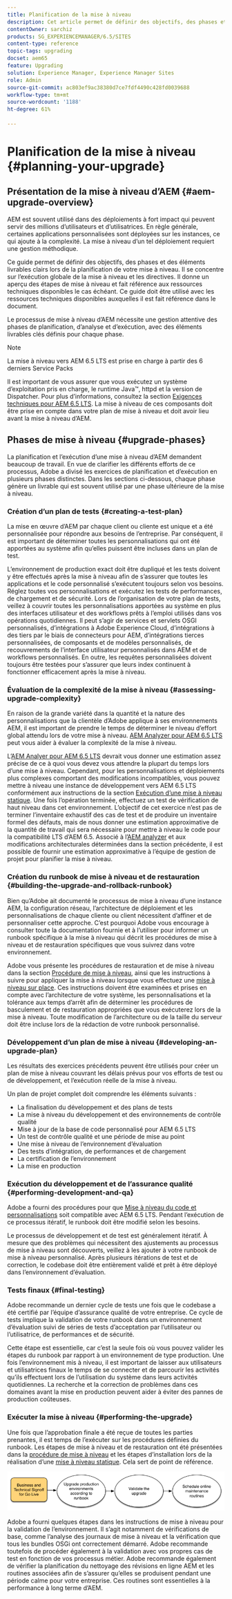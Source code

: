 ```yaml
---
title: Planification de la mise à niveau
description: Cet article permet de définir des objectifs, des phases et des éléments livrables clairs lors de la planification de la mise à niveau d’AEM.
contentOwner: sarchiz
products: SG_EXPERIENCEMANAGER/6.5/SITES
content-type: reference
topic-tags: upgrading
docset: aem65
feature: Upgrading
solution: Experience Manager, Experience Manager Sites
role: Admin
source-git-commit: ac803ef9ac38380d7ce7fdf4490c428fd0039688
workflow-type: tm+mt
source-wordcount: '1188'
ht-degree: 61%

---
```


# Planification de la mise à niveau {#planning-your-upgrade}

## Présentation de la mise à niveau d’AEM {#aem-upgrade-overview}

AEM est souvent utilisé dans des déploiements à fort impact qui peuvent servir des millions d’utilisateurs et d’utilisatrices. En règle générale, certaines applications personnalisées sont déployées sur les instances, ce qui ajoute à la complexité. La mise à niveau d’un tel déploiement requiert une gestion méthodique.

Ce guide permet de définir des objectifs, des phases et des éléments livrables clairs lors de la planification de votre mise à niveau. Il se concentre sur l’exécution globale de la mise à niveau et les directives. Il donne un aperçu des étapes de mise à niveau et fait référence aux ressources techniques disponibles le cas échéant. Ce guide doit être utilisé avec les ressources techniques disponibles auxquelles il est fait référence dans le document.

Le processus de mise à niveau d’AEM nécessite une gestion attentive des phases de planification, d’analyse et d’exécution, avec des éléments livrables clés définis pour chaque phase.

>[!NOTE]
>
>La mise à niveau vers AEM 6.5 LTS est prise en charge à partir des 6 derniers Service Packs

Il est important de vous assurer que vous exécutez un système d’exploitation pris en charge, le runtime Java™, httpd et la version de Dispatcher. Pour plus d’informations, consultez la section [Exigences techniques pour AEM 6.5 LTS](/help/sites-deploying/technical-requirements.md). La mise à niveau de ces composants doit être prise en compte dans votre plan de mise à niveau et doit avoir lieu avant la mise à niveau d’AEM.

<!-- Alexandru: drafting for now

## Upgrade Scope and Requirements {#upgrade-scope-requirements}

Below you will find a list of areas that are impacted in a typical AEM Upgrade project:

<table>
 <tbody>
  <tr>
   <td><strong>Component</strong></td>
   <td><strong>Impact</strong></td>
   <td><strong>Description</strong></td>
  </tr>
  <tr>
   <td>Operating System</td>
   <td>Uncertain, but subtle effects</td>
   <td>At the time of the AEM upgrade, it may be time to upgrade the operating system as well and this might have some impact.</td>
  </tr>
  <tr>
   <td>Java&trade; Runtime</td>
   <td>Moderate Impact</td>
   <td>AEM 6.3 requires JRE 1.7.x (64 bit) or later. JRE 1.8 is the only version currently supported by Oracle.</td>
  </tr>
  <tr>
   <td>Hardware</td>
   <td>Moderate Impact</td>
   <td>Online Revision Cleanup requires free<br /> disk space equal to 25% of the repository's size and 15% free heap space<br /> to complete successfully. You may need to upgrade your hardware to<br /> ensure sufficient resources for Online Revision Cleanup to fully<br /> run. Also, if upgrading from a version prior to AEM 6, there<br /> may be additional storage requirements.</td>
  </tr>
  <tr>
   <td>Content Repository (CRX or Oak)</td>
   <td>High Impact</td>
   <td>Starting from version 6.1, AEM does not support CRX2, so a migration to<br /> Oak (CRX3) is required if upgrading from an older version. AEM 6.3 has<br /> implemented a new Segment Node Store that also requires a migration. The<br /> crx2oak tool is used for this purpose.</td>
  </tr>
  <tr>
   <td>AEM Components/Content</td>
   <td>Moderate Impact</td>
   <td><code>/libs</code> and <code>/apps</code> are easily handled through the upgrade, but <code>/etc</code> usually requires some manual reapplication of customizations.</td>
  </tr>
  <tr>
   <td>AEM Services</td>
   <td>Low Impact</td>
   <td>Most AEM core services are tested for upgrade. This is an area of low impact.</td>
  </tr>
  <tr>
   <td>Custom Application Services</td>
   <td>Low to High Impact</td>
   <td>Depending on the application and customization, there may be<br /> dependencies on JVM, operating system versions, and some indexing related<br /> changes, as indexes are not generated automatically in Oak.</td>
  </tr>
  <tr>
   <td>Custom Application Content</td>
   <td>Low to High Impact</td>
   <td>Content that will not be handled through the upgrade can be backed up<br /> before the upgrade takes place and then moved back into the repository.<br /> Most content can be handled through the migration tool.</td>
  </tr>
 </tbody>
</table>

It is important to ensure that you are running a supported operating system, Java&trade; runtime, httpd, and Dispatcher version. For more information, see the [AEM 6.5 Technical Requirements page](/help/sites-deploying/technical-requirements.md). Upgrading these components must be accounted for in your project plan and should take place before upgrading AEM. -->

## Phases de mise à niveau {#upgrade-phases}

La planification et l’exécution d’une mise à niveau d’AEM demandent beaucoup de travail. En vue de clarifier les différents efforts de ce processus, Adobe a divisé les exercices de planification et d’exécution en plusieurs phases distinctes. Dans les sections ci-dessous, chaque phase génère un livrable qui est souvent utilisé par une phase ultérieure de la mise à niveau.

<!-- Alexandru:drafting for now

### Planning for Author Training {#planning-for-author-training}

With any new release, there are potential changes to the UI and user workflows that may be introduced. Also, new releases introduce new features that may be beneficial for the business to use. Adobe recommends reviewing the functional changes that have been introduced and organizing a plan to train your users on using them effectively.

![unu_cropped](assets/unu_cropped.png)

New features in AEM 6.5 can be found in [the AEM section of adobe.com](/help/release-notes/release-notes.md). Make sure to note any changes to UIs or product features that are commonly used in your organization. As you look through the new features, also take note of any that can be of value to your organization. After looking through what has changed in AEM 6.5, develop a training plan for your authors. This could involve using freely available resources like the help feature videos or formal training offered through [Adobe Digital Learning Services](https://learning.adobe.com/). -->

### Création d’un plan de tests {#creating-a-test-plan}

La mise en œuvre d’AEM par chaque client ou cliente est unique et a été personnalisée pour répondre aux besoins de l’entreprise. Par conséquent, il est important de déterminer toutes les personnalisations qui ont été apportées au système afin qu’elles puissent être incluses dans un plan de test.

L’environnement de production exact doit être dupliqué et les tests doivent y être effectués après la mise à niveau afin de s’assurer que toutes les applications et le code personnalisé s’exécutent toujours selon vos besoins. Réglez toutes vos personnalisations et exécutez les tests de performances, de chargement et de sécurité. Lors de l’organisation de votre plan de tests, veillez à couvrir toutes les personnalisations apportées au système en plus des interfaces utilisateur et des workflows prêts à l’emploi utilisés dans vos opérations quotidiennes. Il peut s’agir de services et servlets OSGI personnalisés, d’intégrations à Adobe Experience Cloud, d’intégrations à des tiers par le biais de connecteurs pour AEM, d’intégrations tierces personnalisées, de composants et de modèles personnalisés, de recouvrements de l’interface utilisateur personnalisés dans AEM et de workflows personnalisés. En outre, les requêtes personnalisées doivent toujours être testées pour s’assurer que leurs index continuent à fonctionner efficacement après la mise à niveau.

### Évaluation de la complexité de la mise à niveau {#assessing-upgrade-complexity}

En raison de la grande variété dans la quantité et la nature des personnalisations que la clientèle d’Adobe applique à ses environnements AEM, il est important de prendre le temps de déterminer le niveau d’effort global attendu lors de votre mise à niveau. [AEM Analyzer pour AEM 6.5 LTS](/help/sites-deploying/pattern-detector.md) peut vous aider à évaluer la complexité de la mise à niveau.

L’[AEM Analyer pour AEM 6.5 LTS](/help/sites-deploying/pattern-detector.md) devrait vous donner une estimation assez précise de ce à quoi vous devez vous attendre la plupart du temps lors d’une mise à niveau. Cependant, pour les personnalisations et déploiements plus complexes comportant des modifications incompatibles, vous pouvez mettre à niveau une instance de développement vers AEM 6.5 LTS conformément aux instructions de la section [Exécution d’une mise à niveau statique](/help/sites-deploying/in-place-upgrade.md). Une fois l’opération terminée, effectuez un test de vérification de haut niveau dans cet environnement. L’objectif de cet exercice n’est pas de terminer l’inventaire exhaustif des cas de test et de produire un inventaire formel des défauts, mais de nous donner une estimation approximative de la quantité de travail qui sera nécessaire pour mettre à niveau le code pour la compatibilité LTS d’AEM 6.5. Associé à l’[AEM analyzer](/help/sites-deploying/pattern-detector.md) et aux modifications architecturales déterminées dans la section précédente, il est possible de fournir une estimation approximative à l’équipe de gestion de projet pour planifier la mise à niveau.

### Création du runbook de mise à niveau et de restauration {#building-the-upgrade-and-rollback-runbook}

Bien qu’Adobe ait documenté le processus de mise à niveau d’une instance AEM, la configuration réseau, l’architecture de déploiement et les personnalisations de chaque cliente ou client nécessitent d’affiner et de personnaliser cette approche. C’est pourquoi Adobe vous encourage à consulter toute la documentation fournie et à l’utiliser pour informer un runbook spécifique à la mise à niveau qui décrit les procédures de mise à niveau et de restauration spécifiques que vous suivrez dans votre environnement.

<!--Alexandru:drafting for now

![runbook-diagram](assets/runbook-diagram.png) -->

Adobe vous présente les procédures de restauration et de mise à niveau dans la section [Procédure de mise à niveau](/help/sites-deploying/upgrade-procedure.md), ainsi que les instructions à suivre pour appliquer la mise à niveau lorsque vous effectuez une [mise à niveau sur place](/help/sites-deploying/in-place-upgrade.md). Ces instructions doivent être examinées et prises en compte avec l’architecture de votre système, les personnalisations et la tolérance aux temps d’arrêt afin de déterminer les procédures de basculement et de restauration appropriées que vous exécuterez lors de la mise à niveau. Toute modification de l’architecture ou de la taille du serveur doit être incluse lors de la rédaction de votre runbook personnalisé.

### Développement d’un plan de mise à niveau {#developing-an-upgrade-plan}

Les résultats des exercices précédents peuvent être utilisés pour créer un plan de mise à niveau couvrant les délais prévus pour vos efforts de test ou de développement, et l’exécution réelle de la mise à niveau.

<!--Alexandru: drafting for now

![develop-project-plan](assets/develop-project-plan.png) -->

Un plan de projet complet doit comprendre les éléments suivants :

* La finalisation du développement et des plans de tests
* La mise à niveau du développement et des environnements de contrôle qualité
* Mise à jour de la base de code personnalisé pour AEM 6.5 LTS
* Un test de contrôle qualité et une période de mise au point
* Une mise à niveau de l’environnement d’évaluation
* Des tests d’intégration, de performances et de chargement
* La certification de l’environnement
* La mise en production

### Exécution du développement et de l’assurance qualité {#performing-development-and-qa}

Adobe a fourni des procédures pour que [Mise à niveau du code et personnalisations](/help/sites-deploying/upgrading-code-and-customizations.md) soit compatible avec AEM 6.5 LTS. Pendant l’exécution de ce processus itératif, le runbook doit être modifié selon les besoins.

<!--Alexandru: drafting for now

![patru_cropped](assets/patru_cropped.png) -->

Le processus de développement et de test est généralement itératif. À mesure que des problèmes qui nécessitent des ajustements au processus de mise à niveau sont découverts, veillez à les ajouter à votre runbook de mise à niveau personnalisé. Après plusieurs itérations de test et de correction, le codebase doit être entièrement validé et prêt à être déployé dans l’environnement d’évaluation.

### Tests finaux {#final-testing}

Adobe recommande un dernier cycle de tests une fois que le codebase a été certifié par l’équipe d’assurance qualité de votre entreprise. Ce cycle de tests implique la validation de votre runbook dans un environnement d’évaluation suivi de séries de tests d’acceptation par l’utilisateur ou l’utilisatrice, de performances et de sécurité.

<!--Alexandru: drafting for now

![cinci_cropped](assets/cinci_cropped.png) -->

Cette étape est essentielle, car c’est la seule fois où vous pouvez valider les étapes du runbook par rapport à un environnement de type production. Une fois l’environnement mis à niveau, il est important de laisser aux utilisateurs et utilisatrices finaux le temps de se connecter et de parcourir les activités qu’ils effectuent lors de l’utilisation du système dans leurs activités quotidiennes. La recherche et la correction de problèmes dans ces domaines avant la mise en production peuvent aider à éviter des pannes de production coûteuses.

### Exécuter la mise à niveau {#performing-the-upgrade}

Une fois que l’approbation finale a été reçue de toutes les parties prenantes, il est temps de l’exécuter sur les procédures définies du runbook. Les étapes de mise à niveau et de restauration ont été présentées dans la [procédure de mise à niveau](/help/sites-deploying/upgrade-procedure.md) et les étapes d’installation lors de la réalisation d’une [mise à niveau statique](/help/sites-deploying/in-place-upgrade.md). Cela sert de point de référence.

![perform-upgrade](assets/perform-upgrade.png)

Adobe a fourni quelques étapes dans les instructions de mise à niveau pour la validation de l’environnement. Il s’agit notamment de vérifications de base, comme l’analyse des journaux de mise à niveau et la vérification que tous les bundles OSGi ont correctement démarré. Adobe recommande toutefois de procéder également à la validation avec vos propres cas de test en fonction de vos processus métier. Adobe recommande également de vérifier la planification du nettoyage des révisions en ligne AEM et les routines associées afin de s’assurer qu’elles se produisent pendant une période calme pour votre entreprise. Ces routines sont essentielles à la performance à long terme d’AEM.
